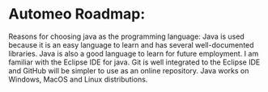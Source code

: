 Automeo Roadmap:
================
Reasons for choosing java as the programming language:
	Java is used because it is an easy language to learn and has several well-documented libraries.
	Java is also a good language to learn for future employment.
	I am familiar with the Eclipse IDE for java.
	Git is well integrated to the Eclipse IDE and GitHub will be simpler to use as an online repository.
	Java works on Windows, MacOS and Linux distributions.
